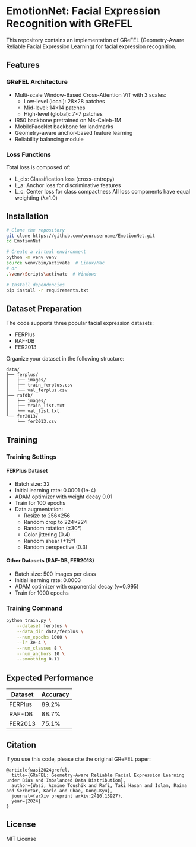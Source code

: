 # EmotionNet: Facial Expression Recognition with GReFEL

This repository contains an implementation of GReFEL (Geometry-Aware Reliable Facial Expression Learning) for facial expression recognition.

## Features

### GReFEL Architecture
- Multi-scale Window-Based Cross-Attention ViT with 3 scales:
  - Low-level (local): 28×28 patches
  - Mid-level: 14×14 patches
  - High-level (global): 7×7 patches
- IR50 backbone pretrained on Ms-Celeb-1M
- MobileFaceNet backbone for landmarks
- Geometry-aware anchor-based feature learning
- Reliability balancing module

### Loss Functions
Total loss is composed of:
- L_cls: Classification loss (cross-entropy)
- L_a: Anchor loss for discriminative features
- L_c: Center loss for class compactness
All loss components have equal weighting (λ=1.0)

## Installation

```bash
# Clone the repository
git clone https://github.com/yourusername/EmotionNet.git
cd EmotionNet

# Create a virtual environment
python -m venv venv
source venv/bin/activate  # Linux/Mac
# or
.\venv\Scripts\activate  # Windows

# Install dependencies
pip install -r requirements.txt
```

## Dataset Preparation

The code supports three popular facial expression datasets:
- FERPlus
- RAF-DB
- FER2013

Organize your dataset in the following structure:
```
data/
├── ferplus/
│   ├── images/
│   ├── train_ferplus.csv
│   └── val_ferplus.csv
├── rafdb/
│   ├── images/
│   ├── train_list.txt
│   └── val_list.txt
└── fer2013/
    └── fer2013.csv
```

## Training

### Training Settings

#### FERPlus Dataset
- Batch size: 32
- Initial learning rate: 0.0001 (1e-4)
- ADAM optimizer with weight decay 0.01
- Train for 100 epochs
- Data augmentation:
  - Resize to 256×256
  - Random crop to 224×224
  - Random rotation (±30°)
  - Color jittering (0.4)
  - Random shear (±15°)
  - Random perspective (0.3)

#### Other Datasets (RAF-DB, FER2013)
- Batch size: 500 images per class
- Initial learning rate: 0.0003
- ADAM optimizer with exponential decay (γ=0.995)
- Train for 1000 epochs

### Training Command

```bash
python train.py \
    --dataset ferplus \
    --data_dir data/ferplus \
    --num_epochs 1000 \
    --lr 3e-4 \
    --num_classes 8 \
    --num_anchors 10 \
    --smoothing 0.11
```

## Expected Performance

| Dataset  | Accuracy |
|----------|----------|
| FERPlus  | 89.2%    |
| RAF-DB   | 88.7%    |
| FER2013  | 75.1%    |

## Citation

If you use this code, please cite the original GReFEL paper:
```
@article{wasi2024grefel,
  title={GReFEL: Geometry-Aware Reliable Facial Expression Learning under Bias and Imbalanced Data Distribution},
  author={Wasi, Azmine Toushik and Rafi, Taki Hasan and Islam, Raima and Šerbetar, Karlo and Chae, Dong-Kyu},
  journal={arXiv preprint arXiv:2410.15927},
  year={2024}
}
```

## License

MIT License 